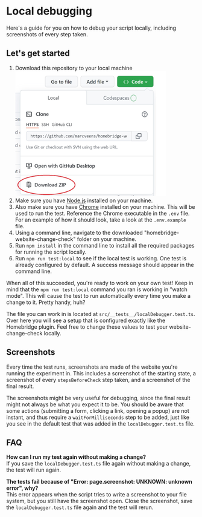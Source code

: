 # Local debugging
Here's a guide for you on how to debug your script locally, including screenshots of every step taken. 

## Let's get started
1. Download this repository to your local machine <br /><img src="docs/images/download-repo.jpg" alt="drawing" width="400"/>
2. Make sure you have [Node.js](https://nodejs.org/) installed on your machine. 
3. Also make sure you have [Chrome](https://www.google.com/chrome) installed on your machine. This will be used to run the test. Reference the Chrome executable in the `.env` file. For an example of how it should look, take a look at the `.env.example` file. 
4. Using a command line, navigate to the downloaded "homebridge-website-change-check" folder on your machine.
5. Run `npm install` in the command line to install all the required packages for running the script locally.
6. Run `npm run test:local` to see if the local test is working. One test is already configured by default. A success message should appear in the command line.

When all of this succeeded, you're ready to work on your own test! Keep in mind that the `npm run test:local` command you ran is working in "watch mode". This will cause the test to run automatically every time you make a change to it. Pretty handy, huh? 

The file you can work in is located at `src/__tests__/localDebugger.test.ts`. Over here you will see a setup that is configured exactly like the Homebridge plugin. Feel free to change these values to test your website-change-check locally.

## Screenshots
Every time the test runs, screenshots are made of the website you're running the experiment in. This includes a screenshot of the starting state, a screenshot of every `stepsBeforeCheck` step taken, and a screenshot of the final result. 

The screenshots might be very useful for debugging, since the final result might not always be what you expect it to be. You should be aware that some actions (submitting a form, clicking a link, opening a popup) are not instant, and thus require a `waitForMilliseconds` step to be added, just like you see in the default test that was added in the `localDebugger.test.ts` file.

## FAQ
__How can I run my test again without making a change?__<br />
If you save the `localDebugger.test.ts` file again without making a change, the test will run again. 

__The tests fail because of "Error: page.screenshot: UNKNOWN: unknown error", why?__<br/>
This error appears when the script tries to write a screenshot to your file system, but you still have the screenshot open. Close the screenshot, save the `localDebugger.test.ts` file again and the test will rerun.